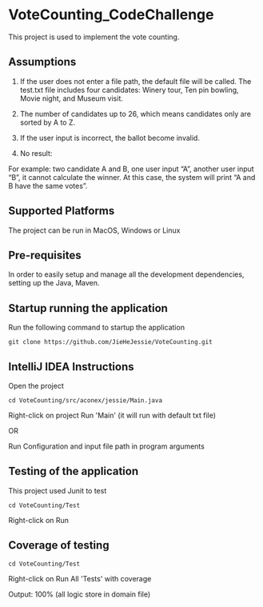 
# VoteCounting_CodeChallenge

This project is used to implement the vote counting. 

## Assumptions

1. If the user does not enter a file path, the default file will be called. The test.txt file includes four candidates: Winery tour, Ten pin bowling, Movie night, and Museum visit.

2. The number of candidates up to 26, which means candidates only are sorted by A to Z.

3. If the user input is incorrect, the ballot become invalid. 

4. No result:

For example: two candidate A and B, one user input “A”, another user input “B”, it cannot calculate the winner. At this case, the system will print “A and B have the same votes”.

## Supported Platforms
The project can be run in MacOS, Windows or Linux 

## Pre-requisites
In order to easily setup and manage all the development dependencies, setting up the Java, Maven.

## Startup running the application

Run the following command to startup the application
```
git clone https://github.com/JieHeJessie/VoteCounting.git
```
## IntelliJ IDEA Instructions

Open the project 

```
cd VoteCounting/src/aconex/jessie/Main.java
```
Right-click on project
Run 'Main' (it will run with default txt file)

OR

Run Configuration and input file path in program arguments


## Testing of the application

This project used Junit to test

```
cd VoteCounting/Test
```
Right-click on Run

## Coverage of testing

```
cd VoteCounting/Test
```
Right-click on Run All 'Tests' with coverage

Output: 100% (all logic store in domain file)
